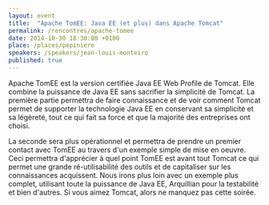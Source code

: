 ```yaml
---
layout: event
title:  "Apache TomEE: Java EE (et plus) dans Apache Tomcat"
permalink: /rencontres/apache-tomee
date: 2014-10-30 18:30:00 +0100
place: /places/pepiniere
speakers: /speakers/jean-louis-monteiro
published: true
---
```


Apache TomEE est la version certifiée Java EE Web Profile de Tomcat. Elle combine la puissance de Java EE sans sacrifier la simplicité de Tomcat. La première partie permettra de faire connaissance et de voir comment Tomcat permet de supporter la technologie Java EE en conservant sa simplicité et sa légèreté, tout ce qui fait sa force et que la majorité des entreprises ont choisi.

La seconde sera plus opérationnel et permettra de prendre un premier contact avec TomEE au travers d'un exemple simple de mise en oeuvre. Ceci permettra d'apprécier à quel point TomEE est avant tout Tomcat ce qui permet une grande ré-utilisabilité des outils et de capitaliser sur les connaissances acquissent. Nous irons plus loin avec un exemple plus complet, utilisant toute la puissance de Java EE, Arquillian pour la testabilité et bien d'autres. Si vous aimez Tomcat, alors ne manquez pas cette soirée.